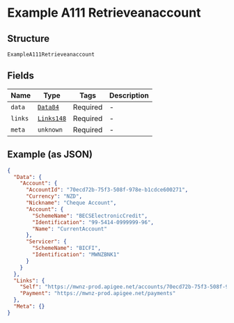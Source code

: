 
# Example A111 Retrieveanaccount

## Structure

`ExampleA111Retrieveanaccount`

## Fields

| Name | Type | Tags | Description |
|  --- | --- | --- | --- |
| `data` | [`Data84`](../../doc/models/data-84.md) | Required | - |
| `links` | [`Links148`](../../doc/models/links-148.md) | Required | - |
| `meta` | `unknown` | Required | - |

## Example (as JSON)

```json
{
  "Data": {
    "Account": {
      "AccountId": "70ecd72b-75f3-508f-978e-b1cdce600271",
      "Currency": "NZD",
      "Nickname": "Cheque Account",
      "Account": {
        "SchemeName": "BECSElectronicCredit",
        "Identification": "99-5414-0999999-96",
        "Name": "CurrentAccount"
      },
      "Servicer": {
        "SchemeName": "BICFI",
        "Identification": "MWNZBNK1"
      }
    }
  },
  "Links": {
    "Self": "https://mwnz-prod.apigee.net/accounts/70ecd72b-75f3-508f-978e-b1cdce600271",
    "Payment": "https://mwnz-prod.apigee.net/payments"
  },
  "Meta": {}
}
```

